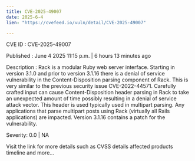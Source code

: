 ```yaml
---
title: CVE-2025-49007
date: 2025-6-4
lien: "https://cvefeed.io/vuln/detail/CVE-2025-49007"

---
```


CVE ID : CVE-2025-49007

Published :  June 4
2025
11:15 p.m. | 6 hours
13 minutes ago

Description : Rack is a modular Ruby web server interface. Starting in version 3.1.0 and prior to version 3.1.16
there is a denial of service vulnerability in the Content-Disposition parsing component of Rack. This is very similar to the previous security issue CVE-2022-44571. Carefully crafted input can cause Content-Disposition header parsing in Rack to take an unexpected amount of time
possibly resulting in a denial of service attack vector. This header is used typically used in multipart parsing. Any applications that parse multipart posts using Rack (virtually all Rails applications) are impacted. Version 3.1.16 contains a patch for the vulnerability.

Severity: 0.0 | NA

Visit the link for more details
such as CVSS details
affected products
timeline
and more...
